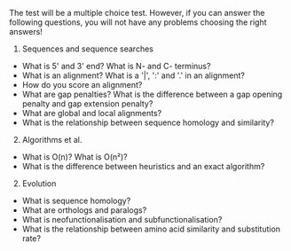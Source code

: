 
The test will be a multiple choice test. However, if you can answer the
following questions, you will not have any problems choosing the right
answers!


1. Sequences and sequence searches
  * What is 5' and 3' end? What is N- and C- terminus?
  * What is an alignment? What is a '|', ':' and '.' in an alignment?
  * How do you score an alignment? 
  * What are gap penalties? What is the difference between a gap opening
    penalty and gap extension penalty?
  * What are global and local alignments?
  * What is the relationship between sequence homology and similarity?

2. Algorithms et al.
  * What is O(n)? What is O(n²)?
  * What is the difference between heuristics and an exact algorithm?

2. Evolution
  * What is sequence homology?
  * What are orthologs and paralogs?
  * What is neofunctionalisation and subfunctionalisation?
  * What is the relationship between amino acid similarity and substitution rate?
